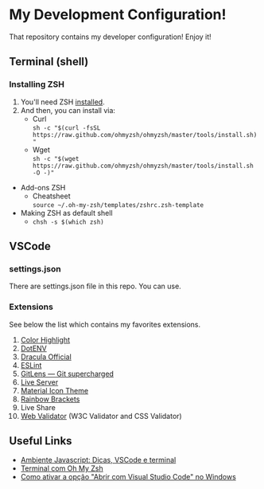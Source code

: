 # My Development Configuration!
That repository contains my developer configuration! Enjoy it!

## Terminal (shell)

### Installing ZSH
1. You'll need ZSH [installed](https://github.com/ohmyzsh/ohmyzsh/wiki/Installing-ZSH).
2. And then, you can install via:
    - Curl<br>`sh -c "$(curl -fsSL https://raw.github.com/ohmyzsh/ohmyzsh/master/tools/install.sh)"`
    - Wget<br>`sh -c "$(wget https://raw.github.com/ohmyzsh/ohmyzsh/master/tools/install.sh -O -)"`

- Add-ons ZSH
	- Cheatsheet<br>`source ~/.oh-my-zsh/templates/zshrc.zsh-template`
- Making ZSH as default shell
	- `chsh -s $(which zsh)`

## VSCode

### settings.json
There are settings.json file in this repo. You can use.

### Extensions
See below the list which contains my favorites extensions.
1. [Color Highlight](https://marketplace.visualstudio.com/items?itemName=naumovs.color-highlight)
1. [DotENV](https://marketplace.visualstudio.com/items?itemName=mikestead.dotenv)
1. [Dracula Official](https://marketplace.visualstudio.com/items?itemName=dracula-theme.theme-dracula)
1. [ESLint](https://marketplace.visualstudio.com/items?itemName=dbaeumer.vscode-eslint)
1. [GitLens — Git supercharged](https://marketplace.visualstudio.com/items?itemName=eamodio.gitlens)
1. [Live Server](https://marketplace.visualstudio.com/items?itemName=ritwickdey.LiveServer)
1. [Material Icon Theme](https://marketplace.visualstudio.com/items?itemName=PKief.material-icon-theme)
1. [Rainbow Brackets](https://marketplace.visualstudio.com/items?itemName=2gua.rainbow-brackets)
1. Live Share
1. [Web Validator](https://marketplace.visualstudio.com/items?itemName=CelianRiboulet.webvalidator) (W3C Validator and CSS Validator)

## Useful Links
- [Ambiente Javascript: Dicas, VSCode e terminal](https://blog.rocketseat.com.br/ambiente-desenvolvimento-javascript/)
- [Terminal com Oh My Zsh](https://blog.rocketseat.com.br/terminal-com-oh-my-zsh-spaceship-dracula-e-mais/)
- [Como ativar a opção "Abrir com Visual Studio Code" no Windows](https://codestack.club/questions/1593547/abra-a-pasta-no-vs-code-a-partir-do-windows-explorer)
